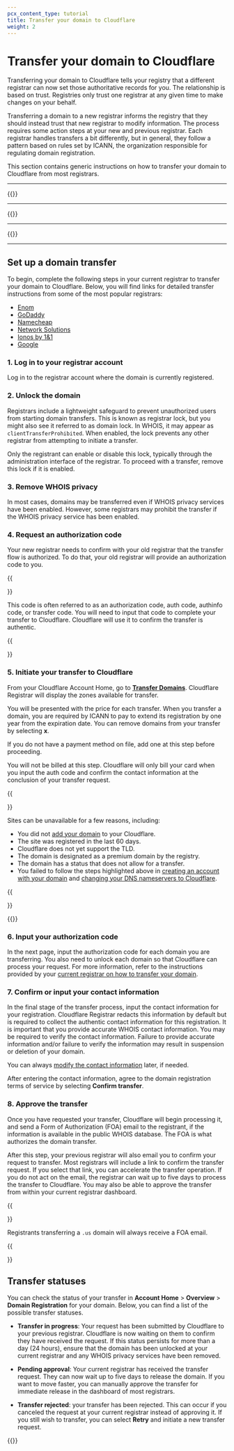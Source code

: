 ```yaml
---
pcx_content_type: tutorial
title: Transfer your domain to Cloudflare
weight: 2
---
```


# Transfer your domain to Cloudflare

Transferring your domain to Cloudflare tells your registry that a different registrar can now set those authoritative records for you. The relationship is based on trust. Registries only trust one registrar at any given time to make changes on your behalf.

Transferring a domain to a new registrar informs the registry that they should instead trust that new registrar to modify information. The process requires some action steps at your new and previous registrar. Each registrar handles transfers a bit differently, but in general, they follow a pattern based on rules set by ICANN, the organization responsible for regulating domain registration.

This section contains generic instructions on how to transfer your domain to Cloudflare from most registrars.

---

{{<render file="_requirements.md">}}

---

{{<render file="_before-you-begin.md">}}

---

{{<render file="_restrictions.md">}}

---

## Set up a domain transfer

To begin, complete the following steps in your current registrar to transfer your domain to Cloudflare. Below, you will find links for detailed transfer instructions from some of the most popular registrars:

- [Enom](https://help.enom.com/hc/articles/360040309012)
- [GoDaddy](https://www.godaddy.com/help/transfer-my-domain-away-from-godaddy-3560)
- [Namecheap](https://www.namecheap.com/support/knowledgebase/article.aspx/258/84/what-should-i-do-to-transfer-a-domain-from-namecheap/)
- [Network Solutions](https://customerservice.networksolutions.com/prweb/PRAuth/webkm/help/article/KC-474/networksolutions)
- [Ionos by 1&1](https://www.ionos.com/help/domains/domain-transfers/#acc4514)
- [Google](https://support.google.com/domains/answer/3251178?hl=en)

### 1. Log in to your registrar account

Log in to the registrar account where the domain is currently registered.

### 2. Unlock the domain

Registrars include a lightweight safeguard to prevent unauthorized users from starting domain transfers. This is known as registrar lock, but you might also see it referred to as domain lock. In WHOIS, it may appear as `clientTransferProhibited`. When enabled, the lock prevents any other registrar from attempting to initiate a transfer.

Only the registrant can enable or disable this lock, typically through the administration interface of the registrar. To proceed with a transfer, remove this lock if it is enabled.

### 3. Remove WHOIS privacy

In most cases, domains may be transferred even if WHOIS privacy services have been enabled. However, some registrars may prohibit the transfer if the WHOIS privacy service has been enabled.

### 4. Request an authorization code

Your new registrar needs to confirm with your old registrar that the transfer flow is authorized. To do that, your old registrar will provide an authorization code to you.

{{<Aside type="note">}}

This code is often referred to as an authorization code, auth code, authinfo code, or transfer code. You will need to input that code to complete your transfer to Cloudflare. Cloudflare will use it to confirm the transfer is authentic.

{{</Aside>}}

### 5. Initiate your transfer to Cloudflare

From your Cloudflare Account Home, go to [**Transfer Domains**](https://dash.cloudflare.com/?to=/:account/domains/transfer). Cloudflare Registrar will display the zones available for transfer.

You will be presented with the price for each transfer. When you transfer a domain, you are required by ICANN to pay to extend its registration by one year from the expiration date. You can remove domains from your transfer by selecting **x**.

If you do not have a payment method on file, add one at this step before proceeding.

You will not be billed at this step. Cloudflare will only bill your card when you input the auth code and confirm the contact information at the conclusion of your transfer request.

{{<Aside type="note">}}

Sites can be unavailable for a few reasons, including:

- You did not [add your domain](/fundamentals/setup/account-setup/add-site/) to your Cloudflare.
- The site was registered in the last 60 days.
- Cloudflare does not yet support the TLD.
- The domain is designated as a premium domain by the registry.
- The domain has a status that does not allow for a transfer.
- You failed to follow the steps highlighted above in [creating an account with your domain]((/fundamentals/setup/account-setup/)create-account/) and [changing your DNS nameservers to Cloudflare](/dns/zone-setups/full-setup/).

{{</Aside>}}

{{<render file="_email-verification.md">}}

### 6. Input your authorization code

In the next page, input the authorization code for each domain you are transferring. You also need to unlock each domain so that Cloudflare can process your request. For more information, refer to the instructions provided by your [current registrar on how to transfer your domain](/registrar/get-started/transfer-domain-to-cloudflare/#set-up-a-domain-transfer).

### 7. Confirm or input your contact information

In the final stage of the transfer process, input the contact information for your registration. Cloudflare Registrar redacts this information by default but is required to collect the authentic contact information for this registration. It is important that you provide accurate WHOIS contact information. You may be required to verify the contact information. Failure to provide accurate information and/or failure to verify the information may result in suspension or deletion of your domain.

You can always [modify the contact information](/registrar/account-options/domain-contact-updates/) later, if needed.

After entering the contact information, agree to the domain registration terms of service by selecting **Confirm transfer**.

### 8. Approve the transfer

Once you have requested your transfer, Cloudflare will begin processing it, and send a Form of Authorization (FOA) email to the registrant, if the information is available in the public WHOIS database. The FOA is what authorizes the domain transfer.

After this step, your previous registrar will also email you to confirm your request to transfer. Most registrars will include a link to confirm the transfer request. If you select that link, you can accelerate the transfer operation. If you do not act on the email, the registrar can wait up to five days to process the transfer to Cloudflare. You may also be able to approve the transfer from within your current registrar dashboard.

{{<Aside type="note">}}

Registrants transferring a `.us` domain will always receive a FOA email.

{{</Aside>}}

## Transfer statuses

You can check the status of your transfer in **Account Home** > **Overview** > **Domain Registration** for your domain. Below, you can find a list of the possible transfer statuses.

- **Transfer in progress**: Your request has been submitted by Cloudflare to your previous registrar. Cloudflare is now waiting on them to confirm they have received the request. If this status persists for more than a day (24 hours), ensure that the domain has been unlocked at your current registrar and any WHOIS privacy services have been removed.

- **Pending approval**: Your current registrar has received the transfer request. They can now wait up to five days to release the domain. If you want to move faster, you can manually approve the transfer for immediate release in the dashboard of most registrars.

- **Transfer rejected**: your transfer has been rejected. This can occur if you canceled the request at your current registrar instead of approving it. If you still wish to transfer, you can select **Retry** and initiate a new transfer request.

{{<render file="_next-steps.md">}}